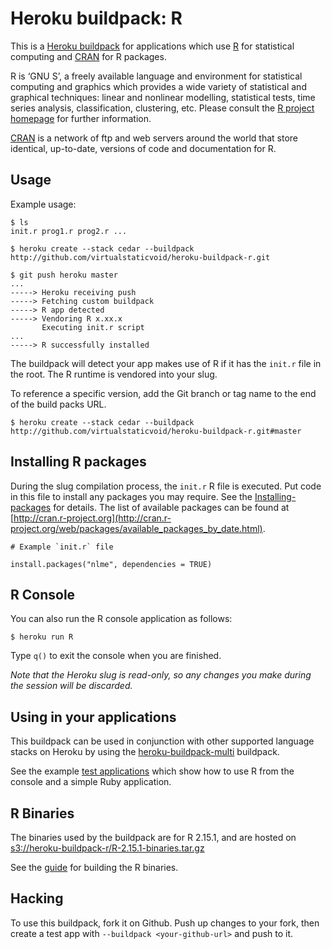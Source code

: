 # Heroku buildpack: R

This is a [Heroku buildpack](http://devcenter.heroku.com/articles/buildpacks) for applications which use
[R](http://www.r-project.org/) for statistical computing and [CRAN](http://cran.r-project.org/) for R packages.

R is ‘GNU S’, a freely available language and environment for statistical computing and graphics which provides
a wide variety of statistical and graphical techniques: linear and nonlinear modelling, statistical tests, time
series analysis, classification, clustering, etc. Please consult
the [R project homepage](http://www.r-project.org/) for further information.

[CRAN](http://cran.r-project.org/) is a network of ftp and web servers around the world that
store identical, up-to-date, versions of code and documentation for R.

## Usage
Example usage:

```
$ ls
init.r prog1.r prog2.r ...

$ heroku create --stack cedar --buildpack http://github.com/virtualstaticvoid/heroku-buildpack-r.git

$ git push heroku master
...
-----> Heroku receiving push
-----> Fetching custom buildpack
-----> R app detected
-----> Vendoring R x.xx.x
       Executing init.r script
...
-----> R successfully installed
```

The buildpack will detect your app makes use of R if it has the `init.r` file in the root.
The R runtime is vendored into your slug.

To reference a specific version, add the Git branch or tag name to the end of the build packs URL.

```
$ heroku create --stack cedar --buildpack http://github.com/virtualstaticvoid/heroku-buildpack-r.git#master
```

## Installing R packages
During the slug compilation process, the `init.r` R file is executed. Put code in this file to install any packages you may require.
See the [Installing-packages](http://cran.r-project.org/doc/manuals/R-admin.html#Installing-packages) for details. The
list of available packages can be found at [http://cran.r-project.org](http://cran.r-project.org/web/packages/available_packages_by_date.html).

```
# Example `init.r` file

install.packages("nlme", dependencies = TRUE)

```

## R Console
You can also run the R console application as follows:

```
$ heroku run R
```

Type `q()` to exit the console when you are finished.

_Note that the Heroku slug is read-only, so any changes you make during the session will be discarded._

## Using in your applications
This buildpack can be used in conjunction with other supported language stacks on Heroku by
using the [heroku-buildpack-multi](https://github.com/ddollar/heroku-buildpack-multi) buildpack.

See the example [test applications](heroku-buildpack-r/tree/master/test) which show how to use R from the console and a simple Ruby application.

## R Binaries
The binaries used by the buildpack are for R 2.15.1, and are hosted
on [s3://heroku-buildpack-r/R-2.15.1-binaries.tar.gz](https://heroku-buildpack-r.s3.amazonaws.com/R-2.15.1-binaries.tar.gz)

See the [guide](heroku-buildpack-r/tree/master/support/README.md) for building the R binaries.

## Hacking
To use this buildpack, fork it on Github.  Push up changes to your fork, then create a test app
with `--buildpack <your-github-url>` and push to it.
